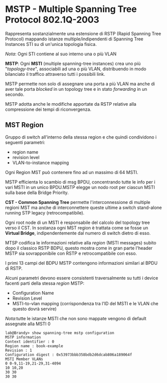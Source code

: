 # MSTP - Multiple Spanning Tree Protocol 802.1Q-2003

Rappresenta sostanzialmente una estensione di RSTP (Rapid Spanning Tree Protocol) mappando istanze multiple/indipendenti di Spanning Tree Instances STI su di un'unica topologia fisica.

_Nota_: Ogni STI contiene al suo interno una o più VLAN

**MSTP**: Ogni **MSTI** (multiple spanning-tree instances) crea uno più "_topology-tree_", associabili ad una o più VLAN, distribuendo in modo bilanciato il traffico attraverso tutti i possibili link.

MSTP permette non solo di assegnare una porta a più VLAN ma anche di aver tale porta _blocked_ in un topology tree e in stato _forwarding_ in un secondo.

MSTP adotta anche le modifiche apportate da RSTP relative alla compressione dei tempi di riconvergenza.

## MST Region
Gruppo di switch all'interno della stessa region e che quindi condividono i seguenti parametri:
- region name
- revision level
- VLAN-to-instance mapping

Ogni Region MST può contenere fino ad un massimo di 64 MSTI.

MSTP efficienta lo scambio di msg BPDU, concentrando tutte le info per i vari MSTI in un unico BPDU.MSTP elegge un nodo root per ciascun MSTI sulla base della Bridge Priority.

**CST - Common Spanning Tree** permette l'interconnessione di multiple regioni MST ma anche di interconnettere queste ultime a switch stand-alone running STP legacy (retrocompatibile).

Ogni root node di un MSTI è responsabile del calcolo del topology tree verso il CST. In sostanza ogni MST region è trattata come se fosse un **Virtual Bridge**, indipendentemente dal numero di switch dietro di esso.

MTSP codifica le informazioni relative alla _region_ (MSTI messages) subito dopo il classico RSTP BDPU, questo mostra come in gran parte l'header MSTP sia sovrapponibile con RSTP e retrocompatibile con esso.

I primi 13 campi del BDPU MSTP contengono informazioni similari al BPDU di RSTP.

Alcuni parametri devono essere consistenti traversalmente su tutti i device facenti parti della stessa _region_ MSTP:
- Configuration Name
- Revision Level
- MSTI-to-vlan mapping (corrispondenza tra l'ID del MSTI e le VLAN che questo dovrà servire)

_Nota_:tutte le istanze MSTI che non sono mappate vengono di default assegnate alla MSTI 0
```
lab@Brandy> show spanning-tree mstp configuration
MSTP information
Context identifier : 0
Region name : book-example
Revision : 1
Configuration digest : 0x53973bbb358bdb2d6dcab806a189064f
MSTI Member VLANs
0 0-9,11-19,21-29,31-4094
10 10,20
30 30
30 30
```

